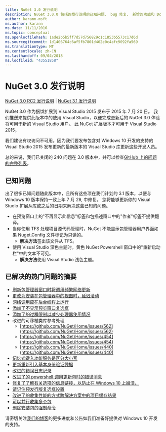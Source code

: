 ```yaml
---
title: NuGet 3.0 发行说明
description: NuGet 3.0.0 包括的发行说明的已知问题、 bug 修复、 新增的功能和 Dcr。
author: karann-msft
ms.author: karann
ms.date: 11/11/2016
ms.topic: conceptual
ms.openlocfilehash: 1ade2b5b5ff7d57d756829c1c1853b5573c17d6d
ms.sourcegitcommit: 1d1406764c6af5fb7801d462e0c4afc9092fa569
ms.translationtype: MT
ms.contentlocale: zh-CN
ms.lasthandoff: 09/04/2018
ms.locfileid: "43551858"
---
```

# <a name="nuget-30-release-notes"></a>NuGet 3.0 发行说明

[NuGet 3.0 RC2 发行说明](../release-notes/nuget-3.0-RC2.md) | [NuGet 3.1 发行说明](../release-notes/nuget-3.1.md)

NuGet 3.0 作为捆绑扩展到 Visual Studio 2015 发布于 2015 年 7 月 20 日。 我们推送来提供此版本中的使用 Visual Studio，以便完成更新后的 NuGet 3.0 体验将可用于新的 Visual Studio 用户。 此 NuGet 扩展版本才可用于 Visual Studio 2015。

我们建议有权访问不可用，因为我们要发布包含对 Windows 10 开发的支持的 Visual Studio 2015 发布更新的最新版本的 Visual Studio 库更新这些开发人员。

总的来说，我们已关闭的 240 问题在 3.0 版本中，并可以检查[GitHub 上的问题的完整列表](https://github.com/NuGet/Home/issues?q=milestone%3A3.0.0-RTM+is%3Aclosed)。

## <a name="known-issues"></a>已知问题

出了很多已知问题随此版本中，且所有这些项在我们计划的 3.1 版本，以便与 Windows 10 版本保持一致上年 7 月 29, 中修复。  您将能够更新你的 Visual Studio 扩展从库或之后的日期来解决这些已知的问题。

*  在预览窗口上的"不再显示此信息"标签和包描述窗口中的"作者"标签不提供翻译。
*  当你使用 TFS 处理项目源代码管理时，NuGet 不能显示包管理器用户界面如果 Nuget.Config 文件标记为只读的。
   * **解决方法**签出该文件从 TFS。
*  使用 Visual Studio 深色主题时，黄色 NuGet Powershell 窗口中的"重新启动栏"中的文本不可见。
   * **解决方法**使用 Visual Studio 浅色主题。


## <a name="summary-of-top-issues-resolved"></a>已解决的热门问题的摘要

* [刷新包管理器窗口时将调用频繁网络更新](https://github.com/NuGet/Home/issues/515)
* [更改为安装在包管理器中的视图时，延迟滚动](https://github.com/NuGet/Home/issues/519)
* [网络调用应在后台线程上运行](https://github.com/NuGet/Home/issues/516)
* [添加了不显示预览窗口复选框](https://github.com/NuGet/Home/issues/566)
* [添加了的过程限制以减少处理器使用情况](https://github.com/NuGet/Home/issues/356)
* 改进的可移植类库参考处理
    * [https://github.com/NuGet/Home/issues/562](https://github.com/NuGet/Home/issues/562)
    * [https://github.com/NuGet/Home/issues/454](https://github.com/NuGet/Home/issues/454)
    * [https://github.com/NuGet/Home/issues/440](https://github.com/NuGet/Home/issues/440)
* [记忆式键入功能服务是区分大小写](https://github.com/NuGet/Home/issues/198)
* [更新重新引入基本身份验证凭据](https://github.com/NuGet/Home/issues/456)
* [改进的错误日志记录](https://github.com/NuGet/Home/issues/407)
* [改进了的 powershell 调用更新包时的错误消息](https://github.com/NuGet/Home/issues/5)
* [修复了了解有关选项的信息链接，以防止在 Windows 10 上崩溃，](https://github.com/NuGet/Home/issues/822)
* [请记住预发行版复选框设置](https://github.com/NuGet/Home/issues/732)
* [改进了的收集性能的方式跨解决方案中的项目缓存结果](https://github.com/NuGet/Home/issues/721)
* [可以并行收集多个包](https://github.com/NuGet/Home/issues/713)
* [删除安装包的强制命令](https://github.com/NuGet/Home/issues/697)

请密切关注[我们的博客](http://blog.nuget.org)的更多进度和公告如我们准备好提供对 Windows 10 开发的支持。